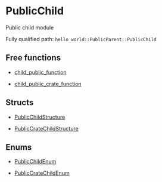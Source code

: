 # PublicChild

Public child module


Fully qualified path: `hello_world::PublicParent::PublicChild`

## Free functions

- [child_public_function](./hello_world-PublicParent-PublicChild-child_public_function.md)

- [child_public_crate_function](./hello_world-PublicParent-PublicChild-child_public_crate_function.md)

## Structs

- [PublicChildStructure](./hello_world-PublicParent-PublicChild-PublicChildStructure.md)

- [PublicCrateChildStructure](./hello_world-PublicParent-PublicChild-PublicCrateChildStructure.md)

## Enums

- [PublicChildEnum](./hello_world-PublicParent-PublicChild-PublicChildEnum.md)

- [PublicCrateChildEnum](./hello_world-PublicParent-PublicChild-PublicCrateChildEnum.md)

